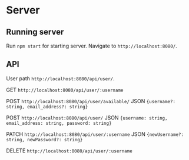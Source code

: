 # Server



## Running server

Run `npm start` for starting server. Navigate to `http://localhost:8080/`.

## API

User path `http://localhost:8080/api/user/`.

GET `http://localhost:8080/api/user/:username`

POST `http://localhost:8080/api/user/available/` JSON `{username?: string, email_address?: string}`

POST `http://localhost:8080/api/user/` JSON `{username: string, email_address: string, password: string}`

PATCH `http://localhost:8080/api/user/:username` JSON `{newUsername?: string, newPassword?: string}`

DELETE `http://localhost:8080/api/user/:username`